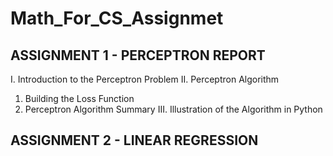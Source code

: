 # Math_For_CS_Assignmet
## ASSIGNMENT 1 - PERCEPTRON REPORT
I. Introduction to the Perceptron Problem
II. Perceptron Algorithm
1. Building the Loss Function
2. Perceptron Algorithm Summary
III. Illustration of the Algorithm in Python

## ASSIGNMENT 2 - LINEAR REGRESSION
